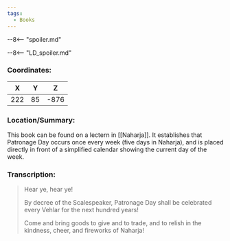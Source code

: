 ```yaml
---
tags:
  - Books
---
```


--8<-- "spoiler.md"

--8<-- "LD_spoiler.md"

### Coordinates:
| **X** | **Y**| **Z** |
|:-----:|:----:|:-----:|
|222  |85   |-876  |

### Location/Summary:
This book can be found on a lectern in [[Naharja]]. It establishes that Patronage Day occurs once every week (five days in Naharja), and is placed directly in front of a simplified calendar showing the current day of the week.

### Transcription:
> Hear ye, hear ye!
>
> By decree of the Scalespeaker, Patronage Day shall be celebrated every Vehlar for the next hundred years!
>
> Come and bring goods to give and to trade, and to relish in the kindness, cheer, and fireworks of Naharja!
